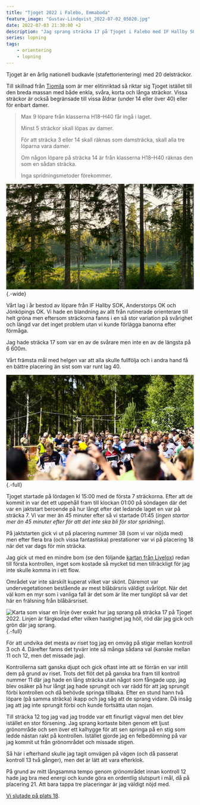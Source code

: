 ```yaml
---
title: "Tjoget 2022 i Falebo, Emmaboda"
feature_image: "Gustav-Lindqvist_2022-07-02_05020.jpg"
date: 2022-07-03 21:30:00 +2
description: "Jag sprang sträcka 17 på Tjoget i Falebo med IF Hallby SOK."
series: lopning
tags:
    - orientering
    - lopning
---
```


Tjoget är en årlig nationell budkavle (stafettorientering) med 20 delsträckor.

Till skillnad från [Tiomila](/2022/05/08/tiomila-2022-i-annaboda-orebro/) som är mer elitinriktad så riktar sig Tjoget istället till den breda massan med både enkla, svåra, korta och långa sträckor. Vissa sträckor är också begränsade till vissa åldrar (under 14 eller över 40) eller för enbart damer.

> Max 9 löpare från klasserna H18–H40 får ingå i laget.
>
> Minst 5 sträckor skall löpas av damer.
>
> För att sträcka 3 eller 14 skall räknas som damsträcka, skall alla tre löparna vara damer.
>
> Om någon löpare på sträcka 14 är från klasserna H18–H40 räknas den som en sådan sträcka.
>
> Inga spridningsmetoder förekommer.

![En myr med morgondimma.](Gustav-Lindqvist_2022-07-03_05081.jpg "Morgondimman över myren som vissa av sträckorna gick över."){.-wide}

Vårt lag i år bestod av löpare från IF Hallby SOK, Anderstorps OK och Jönköpings OK. Vi hade en blandning av allt från rutinerade orienterare till helt gröna men eftersom sträckorna fanns i en så stor variation på svårighet och längd var det inget problem utan vi kunde förlägga banorna efter förmåga.

Jag hade sträcka 17 som var en av de svårare men inte en av de längsta på 6 600m.

Vårt främsta mål med helgen var att alla skulle fullfölja och i andra hand få en bättre placering än sist som var runt lag 40.

![Många orienterare som precis startat och springer i en stor klunga. Några tittar ner på sin karta.](Gustav-Lindqvist_2022-07-03_Masstarten.jpg "Masstarten klockan 15:00:00."){.-full}

Tjoget startade på lördagen kl 15:00 med de första 7 sträckorna. Efter att de kommit in var det ett uppehåll fram till klockan 01:00 på söndagen där det var en jaktstart beroende på hur långt efter det ledande laget en var på sträcka 7. Vi var mer än 45 minuter efter så vi startade 01:45 (_ingen startar mer än 45 minuter efter för att det inte ska bli för stor spridning_).

På jaktstarten gick vi ut på placering nummer 38 (som vi var nöjda med) men efter flera bra (och vissa fantastiska) prestationer var vi på placering 18 när det var dags för min sträcka.

Jag gick ut med en mindre bom (se den följande [kartan från Livelox](https://www.livelox.com/Viewer/Tjoget/Oppen/Str-17?classId=494139&relayLeg=17)) redan till första kontrollen, inget som kostade så mycket tid men tillräckligt för jag inte skulle komma in i ett flow.

Området var inte särskilt kuperat vilket var skönt. Däremot var undervegetationen bestående av mest blåbärsris väldigt svårlöpt. När det väl kom en myr som i vanliga fall är det som är lite mer tunglöpt så var det här en frälsning från blåbärsriset.

![Karta som visar en linje över exakt hur jag sprang på sträcka 17 på Tjoget 2022. Linjen är färgkodad efter vilken hastighet jag höll, röd där jag gick och grön där jag sprang.](Livelox_Tjoget-2022_Sträcka-17_Gustav-Lindqvist.jpg){.-full}

För att undvika det mesta av riset tog jag en omväg på stigar mellan kontroll 3 och 4. Därefter fanns det tyvärr inte så många sådana val (kanske mellan 11 och 12, men det missade jag).

Kontrollerna satt ganska djupt och gick oftast inte att se förrän en var intill dem på grund av riset. Trots det flöt det på ganska bra fram till kontroll nummer 11 där jag hade en lång sträcka utan något som fångade upp, jag blev osäker på hur långt jag hade sprungit och var rädd för att jag sprungit förbi kontrollen och då behövde springa tillbaka. Efter en stund hann två löpare (på samma sträcka) ikapp och jag såg att de sprang vidare. Då insåg jag att jag inte sprungit förbi och kunde fortsätta utan nojan.

Till sträcka 12 tog jag vad jag trodde var ett finurligt vägval men det blev istället en stor försening. Jag sprang kortaste biten genom ett ljust grönområde och sen över ett kalhygge för att sen springa på en stig som ledde nästan rakt på kontrollen. Istället gjorde jag en felbedömning på var jag kommit ut från grönområdet och missade stigen.

Så här i efterhand skulle jag tagit omvägen på vägen (och då passerat kontroll 13 två gånger), men det är lätt att vara efterklok.

På grund av mitt långsamma tempo genom grönområdet innan kontroll 12 hade jag bra med energi och kunde göra en ordentlig slutspurt i mål, då på placering 21. Att bara tappa tre placeringar är jag väldigt nöjd med.

[Vi slutade på plats 18](https://eventor.orientering.se/Events/ResultList?eventId=34635&groupBy=EventClass).
